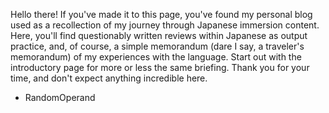   Hello there! If you've made it to this page, you've found my personal blog used as a recollection of my journey through Japanese immersion content. Here, you'll find questionably written reviews within Japanese as output practice, and, of course, a simple memorandum (dare I say, a traveler's memorandum) of my experiences with the language. Start out with the introductory page for more or less the same briefing. Thank you for your time, and don't expect anything incredible here.
  - RandomOperand
